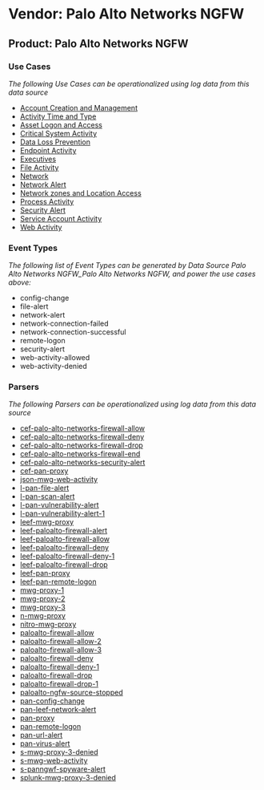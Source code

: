 Vendor: Palo Alto Networks NGFW
===============================
Product: Palo Alto Networks NGFW
--------------------------------

### Use Cases

_The following Use Cases can be operationalized using log data from this data source_

* [Account Creation and Management](usecase_account_creation_and_management.md)
* [Activity Time  and Type](usecase_activity_time__and_type.md)
* [Asset Logon and Access](usecase_asset_logon_and_access.md)
* [Critical System Activity](usecase_critical_system_activity.md)
* [Data Loss Prevention](usecase_data_loss_prevention.md)
* [Endpoint Activity](usecase_endpoint_activity.md)
* [Executives](usecase_executives.md)
* [File Activity](usecase_file_activity.md)
* [Network](usecase_network.md)
* [Network Alert](usecase_network_alert.md)
* [Network zones and Location Access](usecase_network_zones_and_location_access.md)
* [Process Activity](usecase_process_activity.md)
* [Security Alert](usecase_security_alert.md)
* [Service Account Activity](usecase_service_account_activity.md)
* [Web Activity](usecase_web_activity.md)


### Event Types

_The following list of Event Types can be generated by Data Source Palo Alto Networks NGFW_Palo Alto Networks NGFW, and power the use cases above:_

- config-change
- file-alert
- network-alert
- network-connection-failed
- network-connection-successful
- remote-logon
- security-alert
- web-activity-allowed
- web-activity-denied


### Parsers

_The following Parsers can be operationalized using log data from this data source_

* [cef-palo-alto-networks-firewall-allow](parserContent_cef-palo-alto-networks-firewall-allow.md)
* [cef-palo-alto-networks-firewall-deny](parserContent_cef-palo-alto-networks-firewall-deny.md)
* [cef-palo-alto-networks-firewall-drop](parserContent_cef-palo-alto-networks-firewall-drop.md)
* [cef-palo-alto-networks-firewall-end](parserContent_cef-palo-alto-networks-firewall-end.md)
* [cef-palo-alto-networks-security-alert](parserContent_cef-palo-alto-networks-security-alert.md)
* [cef-pan-proxy](parserContent_cef-pan-proxy.md)
* [json-mwg-web-activity](parserContent_json-mwg-web-activity.md)
* [l-pan-file-alert](parserContent_l-pan-file-alert.md)
* [l-pan-scan-alert](parserContent_l-pan-scan-alert.md)
* [l-pan-vulnerability-alert](parserContent_l-pan-vulnerability-alert.md)
* [l-pan-vulnerability-alert-1](parserContent_l-pan-vulnerability-alert-1.md)
* [leef-mwg-proxy](parserContent_leef-mwg-proxy.md)
* [leef-paloalto-firewall-alert](parserContent_leef-paloalto-firewall-alert.md)
* [leef-paloalto-firewall-allow](parserContent_leef-paloalto-firewall-allow.md)
* [leef-paloalto-firewall-deny](parserContent_leef-paloalto-firewall-deny.md)
* [leef-paloalto-firewall-deny-1](parserContent_leef-paloalto-firewall-deny-1.md)
* [leef-paloalto-firewall-drop](parserContent_leef-paloalto-firewall-drop.md)
* [leef-pan-proxy](parserContent_leef-pan-proxy.md)
* [leef-pan-remote-logon](parserContent_leef-pan-remote-logon.md)
* [mwg-proxy-1](parserContent_mwg-proxy-1.md)
* [mwg-proxy-2](parserContent_mwg-proxy-2.md)
* [mwg-proxy-3](parserContent_mwg-proxy-3.md)
* [n-mwg-proxy](parserContent_n-mwg-proxy.md)
* [nitro-mwg-proxy](parserContent_nitro-mwg-proxy.md)
* [paloalto-firewall-allow](parserContent_paloalto-firewall-allow.md)
* [paloalto-firewall-allow-2](parserContent_paloalto-firewall-allow-2.md)
* [paloalto-firewall-allow-3](parserContent_paloalto-firewall-allow-3.md)
* [paloalto-firewall-deny](parserContent_paloalto-firewall-deny.md)
* [paloalto-firewall-deny-1](parserContent_paloalto-firewall-deny-1.md)
* [paloalto-firewall-drop](parserContent_paloalto-firewall-drop.md)
* [paloalto-firewall-drop-1](parserContent_paloalto-firewall-drop-1.md)
* [paloalto-ngfw-source-stopped](parserContent_paloalto-ngfw-source-stopped.md)
* [pan-config-change](parserContent_pan-config-change.md)
* [pan-leef-network-alert](parserContent_pan-leef-network-alert.md)
* [pan-proxy](parserContent_pan-proxy.md)
* [pan-remote-logon](parserContent_pan-remote-logon.md)
* [pan-url-alert](parserContent_pan-url-alert.md)
* [pan-virus-alert](parserContent_pan-virus-alert.md)
* [s-mwg-proxy-3-denied](parserContent_s-mwg-proxy-3-denied.md)
* [s-mwg-web-activity](parserContent_s-mwg-web-activity.md)
* [s-panngwf-spyware-alert](parserContent_s-panngwf-spyware-alert.md)
* [splunk-mwg-proxy-3-denied](parserContent_splunk-mwg-proxy-3-denied.md)
